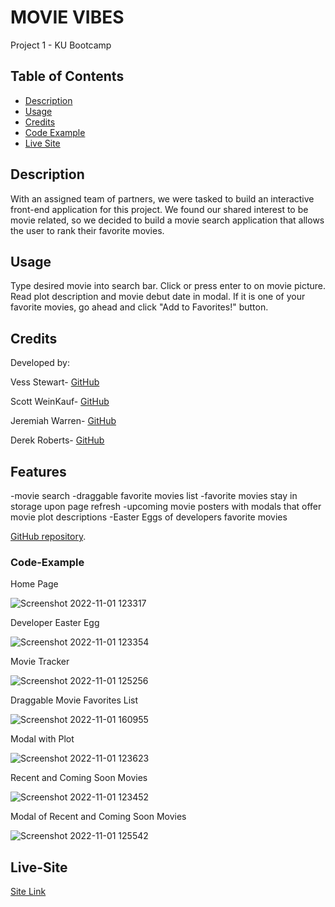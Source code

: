 # MOVIE VIBES
Project 1 - KU Bootcamp
## Table of Contents

- [Description](#description)
- [Usage](#usage)
- [Credits](#credits)
- [Code Example](#Code-Example)
- [Live Site](#Live-Site)

## Description
With an assigned team of partners, we were tasked to build an interactive front-end application for this project.
We found our shared interest to be movie related, so we decided to build a movie search application that allows the user to rank their favorite movies.

## Usage
Type desired movie into search bar.
Click or press enter to on movie picture.
Read plot description and movie debut date in modal.
If it is one of your favorite movies, go ahead and click "Add to Favorites!" button.

## Credits
Developed by:

Vess Stewart-
[GitHub](https://github.com/angel-pup)

Scott WeinKauf-
[GitHub](https://github.com/sweinkauf)

Jeremiah Warren-
[GitHub](https://github.com/Jwarren619)

Derek Roberts-
[GitHub](https://github.com/deroberts)

## Features

-movie search
-draggable favorite movies list
-favorite movies stay in storage upon page refresh
-upcoming movie posters with modals that offer movie plot descriptions
-Easter Eggs of developers favorite movies

[GitHub repository](https://github.com/SpencerRSMS/Coding-Quiz).

### Code-Example
Home Page

![Screenshot 2022-11-01 123317](https://user-images.githubusercontent.com/112577325/199301689-217f5aaf-c33f-471c-a56c-0c1cb97f74c3.png)

Developer Easter Egg

![Screenshot 2022-11-01 123354](https://user-images.githubusercontent.com/112577325/199301671-4dfc6383-476c-4fb7-8b0f-008fd814ff03.png)

Movie Tracker

![Screenshot 2022-11-01 125256](https://user-images.githubusercontent.com/112577325/199303599-e0514d33-399c-43ad-a8ee-f850f23826ac.png)

Draggable Movie Favorites List

![Screenshot 2022-11-01 160955](https://user-images.githubusercontent.com/112577325/199342826-00058b64-1667-4dff-90d9-72712487b3c3.png)

Modal with Plot

![Screenshot 2022-11-01 123623](https://user-images.githubusercontent.com/112577325/199301646-d43123e8-d34f-49fc-bee8-f8af393a3dd3.png)

Recent and Coming Soon Movies

![Screenshot 2022-11-01 123452](https://user-images.githubusercontent.com/112577325/199301633-b7ffcf2b-7bf6-4675-9eda-8ad146804d2c.png)

Modal of Recent and Coming Soon Movies

![Screenshot 2022-11-01 125542](https://user-images.githubusercontent.com/112577325/199304138-36dee056-7082-4685-9f57-2688b8361450.png)


## Live-Site

[Site Link](https://spencerrsms.github.io/movie-vibes)
